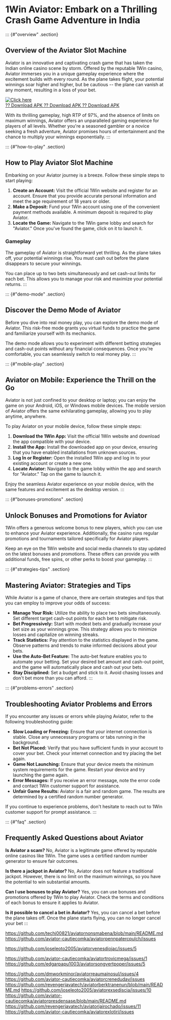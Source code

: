# 1Win Aviator: Embark on a Thrilling Crash Game Adventure in India

::: {#"overview" .section}
## Overview of the Aviator Slot Machine

Aviator is an innovative and captivating crash game that has taken the
Indian online casino scene by storm. Offered by the reputable 1Win
casino, Aviator immerses you in a unique gameplay experience where the
excitement builds with every round. As the plane takes flight, your
potential winnings soar higher and higher, but be cautious -- the plane
can vanish at any moment, resulting in a loss of your bet.

[![Click
here](https://readscoops.com/wp-content/uploads/2023/03/Readscoop-aviator-1-1.jpg)](https://traff.sbs/deff)\
[?? Download APK ?? Download APK ?? Download
APK](https://traff.sbs/deff)

With its thrilling gameplay, high RTP of 97%, and the absence of limits
on maximum winnings, Aviator offers an unparalleled gaming experience
for players of all levels. Whether you\'re a seasoned gambler or a
novice seeking a fresh adventure, Aviator promises hours of
entertainment and the chance to multiply your winnings exponentially.
:::

::: {#"how-to-play" .section}
## How to Play Aviator Slot Machine

Embarking on your Aviator journey is a breeze. Follow these simple steps
to start playing:

1.  **Create an Account:** Visit the official 1Win website and register
    for an account. Ensure that you provide accurate personal
    information and meet the age requirement of 18 years or older.
2.  **Make a Deposit:** Fund your 1Win account using one of the
    convenient payment methods available. A minimum deposit is required
    to play Aviator.
3.  **Locate the Game:** Navigate to the 1Win game lobby and search for
    "Aviator." Once you\'ve found the game, click on it to launch
    it.

### Gameplay

The gameplay of Aviator is straightforward yet thrilling. As the plane
takes off, your potential winnings rise. You must cash out before the
plane disappears to secure your winnings.

You can place up to two bets simultaneously and set cash-out limits for
each bet. This allows you to manage your risk and maximize your
potential returns.
:::

::: {#"demo-mode" .section}
## Discover the Demo Mode of Aviator

Before you dive into real money play, you can explore the demo mode of
Aviator. This risk-free mode grants you virtual funds to practice the
game and familiarize yourself with its mechanics.

The demo mode allows you to experiment with different betting strategies
and cash-out points without any financial consequences. Once you\'re
comfortable, you can seamlessly switch to real money play.
:::

::: {#"mobile-play" .section}
## Aviator on Mobile: Experience the Thrill on the Go

Aviator is not just confined to your desktop or laptop; you can enjoy
the game on your Android, iOS, or Windows mobile devices. The mobile
version of Aviator offers the same exhilarating gameplay, allowing you
to play anytime, anywhere.

To play Aviator on your mobile device, follow these simple steps:

1.  **Download the 1Win App:** Visit the official 1Win website and
    download the app compatible with your device.
2.  **Install the App:** Install the downloaded app on your device,
    ensuring that you have enabled installations from unknown sources.
3.  **Log In or Register:** Open the installed 1Win app and log in to
    your existing account or create a new one.
4.  **Locate Aviator:** Navigate to the game lobby within the app and
    search for "Aviator." Tap on the game to launch it.

Enjoy the seamless Aviator experience on your mobile device, with the
same features and excitement as the desktop version.
:::

::: {#"bonuses-promotions" .section}
## Unlock Bonuses and Promotions for Aviator

1Win offers a generous welcome bonus to new players, which you can use
to enhance your Aviator experience. Additionally, the casino runs
regular promotions and tournaments tailored specifically for Aviator
players.

Keep an eye on the 1Win website and social media channels to stay
updated on the latest bonuses and promotions. These offers can provide
you with additional funds, free spins, or other perks to boost your
gameplay.
:::

::: {#"strategies-tips" .section}
## Mastering Aviator: Strategies and Tips

While Aviator is a game of chance, there are certain strategies and tips
that you can employ to improve your odds of success:

-   **Manage Your Risk:** Utilize the ability to place two bets
    simultaneously. Set different target cash-out points for each bet to
    mitigate risk.
-   **Bet Progressively:** Start with modest bets and gradually increase
    your bet size as your winnings grow. This strategy allows you to
    minimize losses and capitalize on winning streaks.
-   **Track Statistics:** Pay attention to the statistics displayed in
    the game. Observe patterns and trends to make informed decisions
    about your bets.
-   **Use the Auto-Bet Feature:** The auto-bet feature enables you to
    automate your betting. Set your desired bet amount and cash-out
    point, and the game will automatically place and cash out your bets.
-   **Stay Disciplined:** Set a budget and stick to it. Avoid chasing
    losses and don\'t bet more than you can afford.
:::

::: {#"problems-errors" .section}
## Troubleshooting Aviator Problems and Errors

If you encounter any issues or errors while playing Aviator, refer to
the following troubleshooting guide:

-   **Slow Loading or Freezing:** Ensure that your internet connection
    is stable. Close any unnecessary programs or tabs running in the
    background.
-   **Bet Not Placed:** Verify that you have sufficient funds in your
    account to cover your bet. Check your internet connection and try
    placing the bet again.
-   **Game Not Launching:** Ensure that your device meets the minimum
    system requirements for the game. Restart your device and try
    launching the game again.
-   **Error Messages:** If you receive an error message, note the error
    code and contact 1Win customer support for assistance.
-   **Unfair Game Results:** Aviator is a fair and random game. The
    results are determined by a certified random number generator.

If you continue to experience problems, don\'t hesitate to reach out to
1Win customer support for prompt assistance.
:::

::: {#"faq" .section}
## Frequently Asked Questions about Aviator

**Is Aviator a scam?** No, Aviator is a legitimate game offered by
reputable online casinos like 1Win. The game uses a certified random
number generator to ensure fair outcomes.

**Is there a jackpot in Aviator?** No, Aviator does not feature a
traditional jackpot. However, there is no limit on the maximum winnings,
so you have the potential to win substantial amounts.

**Can I use bonuses to play Aviator?** Yes, you can use bonuses and
promotions offered by 1Win to play Aviator. Check the terms and
conditions of each bonus to ensure it applies to Aviator.

**Is it possible to cancel a bet in Aviator?** Yes, you can cancel a bet
before the plane takes off. Once the plane starts flying, you can no
longer cancel your bet
:::

https://github.com/techj00821/aviatornonsmabena/blob/main/README.md
https://github.com/aviator-cautiecomka/aviatorpennpatercpulch/issues

https://github.com/joseleoto2005/aviatorvenesdiojac/issues/5

https://github.com/aviator-cautiecomka/aviatortrovicmega/issues/1
https://github.com/edgarpapu1003/aviatorsongvertpoper/issues/5

https://github.com/dmworkminor/aviatorreaumainosul/issues/4
https://github.com/aviator-cautiecomka/aviatorcrenedudav/issues
https://github.com/revengerjavatech/aviatorberktranenun/blob/main/README.md
https://github.com/joseleoto2005/aviatorexsediscia/issues/10
https://github.com/aviator-cautiecomka/aviatorpresdensase/blob/main/README.md
https://github.com/revengerjavatech/aviatorjairochado/issues/11
https://github.com/aviator-cautiecomka/aviatorexlotiri/issues
